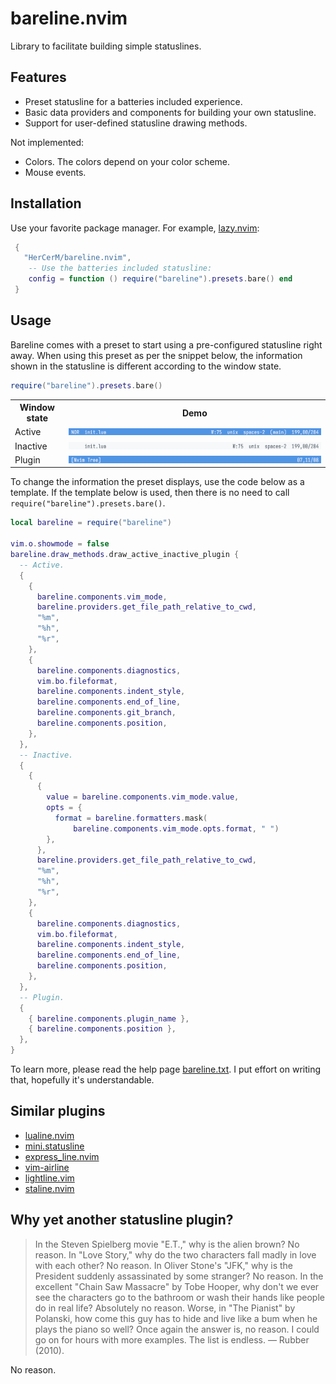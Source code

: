 # bareline.nvim

Library to facilitate building simple statuslines.

## Features

- Preset statusline for a batteries included experience.
- Basic data providers and components for building your own statusline.
- Support for user-defined statusline drawing methods.

Not implemented:

- Colors. The colors depend on your color scheme.
- Mouse events.

## Installation

Use your favorite package manager. For example, [lazy.nvim](https://github.com/folke/lazy.nvim):

```lua
 {
   "HerCerM/bareline.nvim",
    -- Use the batteries included statusline:
    config = function () require("bareline").presets.bare() end
 }
```

## Usage

Bareline comes with a preset to start using a pre-configured statusline right away. When using this preset as per the snippet below, the information shown in the statusline is different according to the window state.

```lua
require("bareline").presets.bare()
```

<table>
  <tr>
    <th>Window state</th>
    <th>Demo</th>
  </tr>
  <tr>
    <td>Active</td>
    <td><img src="./media/bare_active.png" alt="Active statusline"></th>
  </tr>
  <tr>
    <td>Inactive</td>
    <td><img src="./media/bare_inactive.png" alt="Active statusline"></th>
  </tr>
  <tr>
    <td>Plugin</td>
    <td><img src="./media/bare_plugin.png" alt="Active statusline"></th>
  </tr>
</table>

To change the information the preset displays, use the code below as a template. If the template below is used, then there is no need to call `require("bareline").presets.bare()`.

```lua
local bareline = require("bareline")

vim.o.showmode = false
bareline.draw_methods.draw_active_inactive_plugin {
  -- Active.
  {
    {
      bareline.components.vim_mode,
      bareline.providers.get_file_path_relative_to_cwd,
      "%m",
      "%h",
      "%r",
    },
    {
      bareline.components.diagnostics,
      vim.bo.fileformat,
      bareline.components.indent_style,
      bareline.components.end_of_line,
      bareline.components.git_branch,
      bareline.components.position,
    },
  },
  -- Inactive.
  {
    {
      {
        value = bareline.components.vim_mode.value,
        opts = {
          format = bareline.formatters.mask(
              bareline.components.vim_mode.opts.format, " ")
        },
      },
      bareline.providers.get_file_path_relative_to_cwd,
      "%m",
      "%h",
      "%r",
    },
    {
      bareline.components.diagnostics,
      vim.bo.fileformat,
      bareline.components.indent_style,
      bareline.components.end_of_line,
      bareline.components.position,
    },
  },
  -- Plugin.
  {
    { bareline.components.plugin_name },
    { bareline.components.position },
  },
}
```

To learn more, please read the help page [bareline.txt](./doc/bareline.txt). I put effort on writing that, hopefully it's understandable.

## Similar plugins

- [lualine.nvim](https://github.com/nvim-lualine/lualine.nvim)
- [mini.statusline](https://github.com/echasnovski/mini.nvim/blob/main/readmes/mini-statusline.md)
- [express_line.nvim](https://github.com/tjdevries/express_line.nvim)
- [vim-airline](https://github.com/vim-airline/vim-airline)
- [lightline.vim](https://github.com/itchyny/lightline.vim)
- [staline.nvim](https://github.com/tamton-aquib/staline.nvim)

## Why yet another statusline plugin?

> In the Steven Spielberg movie "E.T.," why is the alien brown? No reason. In "Love Story," why do the two characters fall madly in love with each other? No reason. In Oliver Stone's "JFK," why is the President suddenly assassinated by some stranger? No reason. In the excellent "Chain Saw Massacre" by Tobe Hooper, why don't we ever see the characters go to the bathroom or wash their hands like people do in real life? Absolutely no reason. Worse, in "The Pianist" by Polanski, how come this guy has to hide and live like a bum when he plays the piano so well? Once again the answer is, no reason. I could go on for hours with more examples. The list is endless. — Rubber (2010).

No reason.
